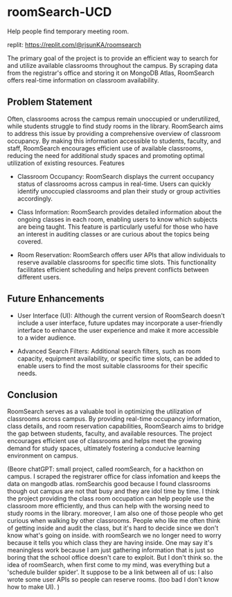 # roomSearch-UCD
Help people find temporary meeting room.

replit: https://replit.com/@rjsunKA/roomsearch

The primary goal of the project is to provide an efficient way to search for and utilize available classrooms throughout the campus. By scraping data from the registrar's office and storing it on MongoDB Atlas, RoomSearch offers real-time information on classroom availability.
## Problem Statement

Often, classrooms across the campus remain unoccupied or underutilized, while students struggle to find study rooms in the library. RoomSearch aims to address this issue by providing a comprehensive overview of classroom occupancy. By making this information accessible to students, faculty, and staff, RoomSearch encourages efficient use of available classrooms, reducing the need for additional study spaces and promoting optimal utilization of existing resources.
Features

- Classroom Occupancy: RoomSearch displays the current occupancy status of classrooms across campus in real-time. Users can quickly identify unoccupied classrooms and plan their study or group activities accordingly.

- Class Information: RoomSearch provides detailed information about the ongoing classes in each room, enabling users to know which subjects are being taught. This feature is particularly useful for those who have an interest in auditing classes or are curious about the topics being covered.

- Room Reservation: RoomSearch offers user APIs that allow individuals to reserve available classrooms for specific time slots. This functionality facilitates efficient scheduling and helps prevent conflicts between different users.

## Future Enhancements

- User Interface (UI): Although the current version of RoomSearch doesn't include a user interface, future updates may incorporate a user-friendly interface to enhance the user experience and make it more accessible to a wider audience.

- Advanced Search Filters: Additional search filters, such as room capacity, equipment availability, or specific time slots, can be added to enable users to find the most suitable classrooms for their specific needs.

## Conclusion

RoomSearch serves as a valuable tool in optimizing the utilization of classrooms across campus. By providing real-time occupancy information, class details, and room reservation capabilities, RoomSearch aims to bridge the gap between students, faculty, and available resources. The project encourages efficient use of classrooms and helps meet the growing demand for study spaces, ultimately fostering a conducive learning environment on campus.




(Beore chatGPT: small project, called roomSearch, for a hackthon on campus. I scraped the registrarer office for class infomation and keeps the data on mangodb atlas. romSearchis good because I found classrooms though out campus are not that busy and they are idol time by time. I think the project providing the class room occupation can help people use the classroom more efficiently, and thus can help with the worsing need to  study rooms in the library. moreover, I am also one of those people who get curious when walking by other classrooms. People who like me often think of getting inside and audit the class, but it's hard to decide since we don't know what's going on inside. with roomSearch we no longer need to worry because it tells you which class they are having inside. One may say it's meaningless work because I am just gathering information that is just so boring that the school office doesn't care to exploit. But I don't think so. the idea of roomSearch, when first come to my mind, was everything but a 'schedule builder spider'. It suppose to be a link between all of us: I also wrote some user APIs so people can reserve rooms. (too bad I don't know how to make UI).  )

